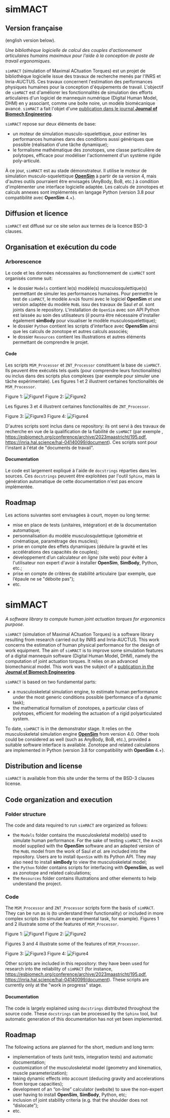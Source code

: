 # simMACT

## Version française
(english version below).

*Une bibliothèque logicielle de calcul des couples d'actionnement articulaires humains maximaux pour l'aide à la conception de poste de travail ergonomiques.*

`simMACT` (simulation of Maximal ACtuation Torques) est un projet de bibliothèque logicielle issue des travaux de recherche menés par l'INRS et Inria-AUCTUS. Ces travaux concernent l'estimation des performances physiques humaines pour la conception d'équipements de travail. L'objectif de `simMACT` est d'améliorer les fonctionnalités de simulation des efforts articulaires d'un logiciel de mannequin numérique (Digital Human Model, DHM) en y associant, comme une boite noire, un modèle biomécanique avancé. `simMACT` a fait l'objet d'une [publication dans le journal **Journal of Biomech Engineering**](https://doi.org/10.1115/1.4064661).

`simMACT` repose sur deux éléments de base:
- un moteur de simulation musculo-squelettique, pour estimer les performances humaines dans des conditions aussi génériques que possible (réalisation d'une tâche dynamique);
- le formalisme mathématique des zonotopes, une classe particulière de polytopes, efficace pour modéliser l'actionnement d'un système rigide poly-articulé.

À ce jour, `simMACT` est au stade démonstrateur. Il utilise le moteur de simulation musculo-squelettique [**OpenSim**](https://opensim.stanford.edu/) à partir de sa version 4, mais d'autres outils pourraient être envisagés (AnyBody, BoB, etc.) à condition d'implémenter une interface logicielle adaptée. Les calculs de zonotopes et calculs annexes sont implémentés en langage Python (version 3.8 pour compatibilité avec **OpenSim** 4.+).

## Diffusion et licence
`simMACT` est diffusé sur ce site selon aux termes de la licence BSD-3 clauses.


## Organisation et exécution du code

### Arborescence
Le code et les données nécessaires au fonctionnement de `simMACT` sont organisés comme suit:
- le dossier `Models` contient le(s) modèle(s) musculosqulettique(s) permettant de simuler les performances humaines. Pour permettre le test de `simMACT`, le modèle `Arm26` fourni avec le logiciel **OpenSim** et une version adaptée du modèle `MoBL` issu des travaux de Saul *et al.* sont joints dans le repository. L'installation de `OpenSim` avec son API Python est laissée au soin des utilisateurs (il pourra être nécessaire d'installer également **simBody** pour visualiser le modèle musculosquelettique);
- le dossier `Python` contient les scripts d'interface avec **OpensSim** ainsi que les calculs de zonotope et autres calculs associés;
- le dossier `Resources` contient les illustrations et autres éléments permettant de comprendre le projet.

#### Code
Les scripts `MSM_Processor` et  `ZNT_Processor` constituent la base de `simMACT`. Ils peuvent être exécutés tels quels (pour comprendre leurs fonctionalités) ou inclus dans des scripts plus complexes (par exemple pour simuler une tâche expérimentale). Les figures 1 et 2 illustrent certaines fonctionalités de `MSM_Processor`.

Figure 1: ![Figure1](Resources/Arm26_MuscleCharacteristics.png "Figure 1")
Figure 2: ![Figure2](Resources/Arm26_Screenshot.png "Figure 2")

Les figures 3 et 4 illustrent certaines fonctionalités de `ZNT_Processor`.

Figure 3: ![Figure3](Resources/2D_Zonotope.png "Figure 3")
Figure 4: ![Figure4](Resources/3D_Zonotope.png "Figure 4")

D'autres scripts sont inclus dans ce repository: ils ont servi à des travaux de recherche en vue de la qualification de la fiabilité de `simMACT` (par exemple , https://esbiomech.org/conference/archive/2023maastricht/195.pdf, https://inria.hal.science/hal-04140099/document). Ces scripts sont pour l'instant à l'état de "documents de travail".


#### Documentation
Le code est largement expliqué à l'aide de `docstrings` réparties dans les sources. Ces `docstrings` peuvent être exploitées par l'outil `Sphinx`, mais la génération automatique de cette documentation n'est pas encore implémentée.

## Roadmap
Les actions suivantes sont envisagées à court, moyen ou long terme:
- mise en place de tests (unitaires, intégration) et de la documentation automatique;
- personnalisation du modèle musculosqulettique (géométrie et cinématique, paramétrage des muscles);
- prise en compte des effets dynamiques (déduire la gravité et les accélérations des capacités de couples);
- développement d’un calculateur *en ligne* (site web) pour éviter à l'utilisateur non expert d'avoir à installer **OpenSim**, **SimBody**, Python, etc.;
- prise en compte de critères de stabilité articulaire (par exemple, que l’épaule ne se "déboite pas");
- etc.


# simMACT
*A software library to compute human joint actuation torques for ergonomics purpose*.

`simMACT` (simulation of Maximal ACtuation Torques) is a software library resulting from research carried out by INRS and Inria-AUCTUS. This work concerns the estimation of human physical performance for the design of work equipment. The aim of `simMACT` is to improve some simulation features of a digital mannequin software (Digital Human Model, DHM), namely the computation of joint actuation torques. It relies on an advanced biomechanical model. This work was the subject of a [publication in the **Journal of Biomech Engineering**](https://doi.org/10.1115/1.4064661).

`simMACT` is based on two fundamental parts:
- a musculoskeletal simulation engine, to estimate human performance under the most generic conditions possible (performance of a dynamic task);
- the mathematical formalism of zonotopes, a particular class of polytopes, efficient for modeling the actuation of a rigid polyarticulated system.

To date, `simMACT` is in the demonstrator stage. It relies on the musculoskeletal simulation engine [**OpenSim**](https://opensim.stanford.edu/) from version 4.0. Other tools could be considered as well (such as AnyBody, BoB, etc.), provided a suitable software interface is available. Zonotope and related calculations are implemented in Python (version 3.8 for compatibility with **OpenSim** 4.+).

## Distribution and license
`simMACT` is available from this site under the terms of the BSD-3 clauses license.

## Code organization and execution

### Folder structure
The code and data required to run `simMACT` are organized as follows:
- the `Models` folder contains the musculoskeletal model(s) used to simulate human performance. For the sake of testing `simMACT`, the `Arm26` model supplied with the **OpenSim** software and an adapted version of the `MoBL` model from the work of Saul *et al.* are included into the repository. Users are to install `OpenSim` with its Python API. They may also need to install **simBody** to view the musculoskeletal model;
- the `Python` folder contains scripts for interfacing with **OpensSim**, as well as zonotope and related calculations;
- the `Resources` folder contains illustrations and other elements to help understand the project.

### Code
The `MSM_Processor` and `ZNT_Processor` scripts form the basis of `simMACT`. They can be run as is (to understand their functionality) or included in more complex scripts (to simulate an experimental task, for example). Figures 1 and 2 illustrate some of the features of `MSM_Processor`.

Figure 1: ![Figure1](Resources/Arm26_MuscleCharacteristics.png "Figure 1")
Figure 2: ![Figure2](Resources/Arm26_Screenshot.png "Figure 2")

Figures 3 and 4 illustrate some of the features of `MSM_Processor`.

Figure 3: ![Figure3](Resources/2D_Zonotope.png "Figure 3")
Figure 4: ![Figure4](Resources/3D_Zonotope.png "Figure 4")

Other scripts are included in this repository: they have been used for research into the reliability of `simMACT` (for instance, https://esbiomech.org/conference/archive/2023maastricht/195.pdf, https://inria.hal.science/hal-04140099/document). These scripts are currently only at the "work in progress" stage.

#### Documentation
The code is largely explained using `docstrings` distributed throughout the source code. These `docstrings` can be processed by the `Sphinx` tool, but automatic generation of this documentation has not yet been implemented.

## Roadmap
The following actions are planned for the short, medium and long term:
- implementation of tests (unit tests, integration tests) and automatic documentation;
- customization of the musculoskeletal model (geometry and kinematics, muscle parameterization);
- taking dynamic effects into account (deducing gravity and accelerations from torque capacities);
- development of an “on-line” calculator (website) to save the non-expert user having to install **OpenSim**, **SimBody**, Python, etc;
- inclusion of joint stability criteria (e.g. that the shoulder does not “dislocate”);
- etc.